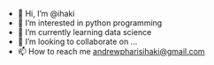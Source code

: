 - 👋 Hi, I’m @ihaki
- 👀 I’m interested in python programming
- 🌱 I’m currently learning data science
- 💞️ I’m looking to collaborate on ...
- 📫 How to reach me andrewpharisihaki@gmail.com

<!---
ihaki/ihaki is a ✨ special ✨ repository because its `README.md` (this file) appears on your GitHub profile.
You can click the Preview link to take a look at your changes.
--->
